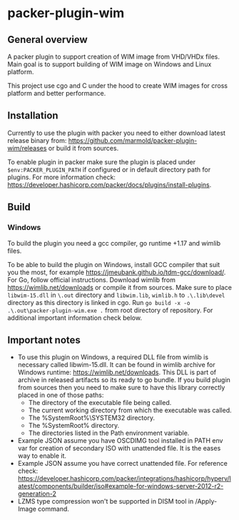 # packer-plugin-wim

## General overview

A packer plugin to support creation of WIM image from VHD/VHDx files. Main goal is to support building of WIM image on Windows and Linux platform.

This project use cgo and C under the hood to create WIM images for cross platform and better performance.

## Installation

Currently to use the plugin with packer you need to either download latest release binary from: https://github.com/marmold/packer-plugin-wim/releases or build it from sources.

To enable plugin in packer make sure the plugin is placed under `$env:PACKER_PLUGIN_PATH` if configured or in default directory path for plugins. For more information check: https://developer.hashicorp.com/packer/docs/plugins/install-plugins.

## Build

### Windows

To build the plugin you need a gcc compiler, go runtime +1.17 and wimlib files.

To be able to build the plugin on Windows, install GCC compiler that suit you the most, for example  https://jmeubank.github.io/tdm-gcc/download/. For Go, follow official instructions. Download wimlib from https://wimlib.net/downloads or compile it from sources. Make sure to place `libwim-15.dll` in `\.out` directory and `libwim.lib`, `wimlib.h` to `.\.lib\devel` directory as this directory is linked in cgo. Run `go build -x -o .\.out\packer-plugin-wim.exe .` from root directory of repository. For additional important information check below.

## Important notes

- To use this plugin on Windows, a required DLL file from wimlib is necessary called libwim-15.dll. It can be found in wimlib archive for Windows runtime: https://wimlib.net/downloads. This DLL is part of archive in released artifacts so its ready to go bundle. If you build plugin from sources then you need to make sure to have this library correctly placed in one of those paths:
    - The directory of the executable file being called.
    - The current working directory from which the executable was called.
    - The %SystemRoot%\SYSTEM32 directory.
    - The %SystemRoot% directory.
    - The directories listed in the Path environment variable.
- Example JSON assume you have OSCDIMG tool installed in PATH env var for creation of secondary ISO with unattended file. It is the eases way to enable it.
- Example JSON assume you have correct unattended file. For reference check: https://developer.hashicorp.com/packer/integrations/hashicorp/hyperv/latest/components/builder/iso#example-for-windows-server-2012-r2-generation-2
- LZMS type compression won't be supported in DISM tool in /Apply-Image command.
